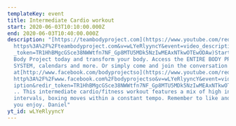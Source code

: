```yaml
---
templateKey: event
title: Intermediate Cardio workout
start: 2020-06-03T10:10:00.000Z
end: 2020-06-03T10:40:00.000Z
description: "[https://teambodyproject.com](https://www.youtube.com/redirect?q=\
  https%3A%2F%2Fteambodyproject.com&v=wLYeRlyyncY&event=video_description&redir\
  _token=TR1HhBMgcGSce38NWWtfn7NF_Gp8MTU5MDk5NzIwMEAxNTkwOTEwODAw)Start your own
  Body Project today and transform your body. Access the ENTIRE BODY PROJECT
  SYSTEM, calendars and more. Or simply come and join the conversation
  at[http://www.facebook.com/bodyprojectso](https://www.youtube.com/redirect?q=\
  http%3A%2F%2Fwww.facebook.com%2Fbodyprojectso&v=wLYeRlyyncY&event=video_descr\
  iption&redir_token=TR1HhBMgcGSce38NWWtfn7NF_Gp8MTU5MDk5NzIwMEAxNTkwOTEwODAw).\
  .. This intermediate cardio/fitness workout features a mix of high intensity
  intervals, boxing moves within a constant tempo. Remember to like and share if
  you enjoy. Daniel"
yt_id: wLYeRlyyncY
---
```

